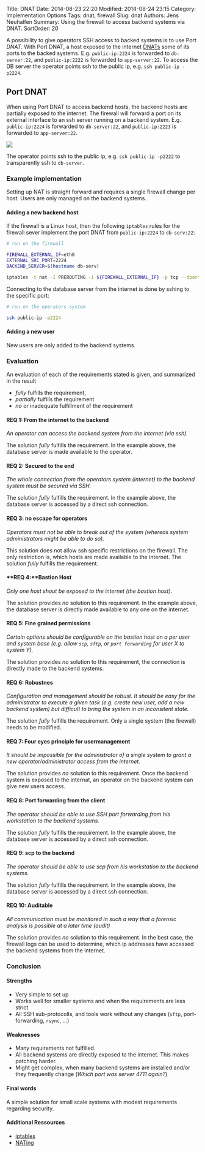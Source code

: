 Title: DNAT
Date: 2014-08-23 22:20
Modified: 2014-08-24 23:15
Category: Implementation Options
Tags:  dnat, firewall
Slug: dnat
Authors: Jens Neuhalfen
Summary: Using the firewall to access backend systems via DNAT.
SortOrder: 20

A possibility to give operators SSH access to backed systems is to use Port *DNAT*. With Port DNAT, a host exposed to the internet [DNATs](http://en.wikipedia.org/wiki/Network_address_translation#DNAT) some of its ports to the backed systems. E.g. `public-ip:2224` is forwarded to `db-server:22`, and `public-ip:2222` is forwarded to `app-server:22`. To access the DB server the operator points ssh to the public ip, e.g. `ssh public-ip -p2224`.


## Port DNAT

When using Port DNAT to access backend hosts, the backend hosts are partially exposed to the internet. The firewall will forward a port on its external interface to an ssh server running on a backend system. E.g. `public-ip:2224` is forwarded to `db-server:22`, and `public-ip:2223` is forwarded to `app-server:22`. 

![]({filename}/images/DNAT.png)

The operator points ssh to the public ip, e.g. `ssh public-ip -p2222` to transparently ssh to `db-server`.

### Example implementation
Setting up NAT is straight forward and requires a single firewall change per host.  Users are only managed on the backend systems.

#### Adding a new backend host
If the firewall is a Linux host, then the following `iptables` rules for the firewall sever implement the port DNAT from `public-ip:2224` to `db-serv:22`:

```bash
# run on the firewall

FIREWALL_EXTERNAL_IF=eth0
EXTERNAL_SRC_PORT=2224
BACKEND_SERVER=$(hostname db-serv)

iptables -t nat -I PREROUTING -i ${FIREWALL_EXTERNAL_IF} -p tcp --dport ${EXTERNAL_SRC_PORT}  -m state --state NEW -j DNAT --to ${BACKEND_SERVER}:22

```

Connecting to the database server from the internet is done by sshing to the specific port: 

```bash
# run on the operators system

ssh public-ip -p2224
```

#### Adding a new user
New users are only added to the backend systems.

### Evaluation

An evaluation of each of the requirements stated is given, and summarized in the result

- _fully_ fulfills the requirement,
- _partially_ fulfills the requirement
- _no_ or inadequate fulfillment of the requirement

####  **REQ 1:** From the internet to the backend
_An operator can access the backend system from the internet (via ssh)._

The  solution  _fully_  fulfills the requirement. In the example above, the database server is made available to the operator.

####  **REQ 2:** Secured to the end 
_The whole connection from the operators system (internet) to the backend system must be secured via SSH._

The  solution  _fully_  fulfills the requirement. In the example above, the database server is accessed by a direct ssh connection.

####  **REQ 3:** no escape for operators 
_Operators must not be able to break out of the system (whereas system administrators might be able to do so)._

This solution does not allow ssh specific restrictions on the firewall. The only restriction is, which hosts are made available to the internet. The  solution  _fully_  fulfills the requirement. 
####  **REQ 4:**Bastion Host
_Only one host shout be exposed to the internet (the *bastion host*)._

The  solution  provides _no_  solution to this requirement. In the example above, the database server is directly made available to any one on the internet.

#### **REQ 5:** Fine grained permissions
_Certain options should be configurable on the bastion host on a per user and system base (e.g. allow `scp`, `sftp`, or `port forwarding` for user X to system Y)._

The  solution  provides _no_  solution to this requirement, the connection is directly made to the backend systems.

####  **REQ 6:** Robustnes
_Configuration and management should be robust. It should be easy for the administrator to execute a given task (e.g. create new user, add a new backend system) but difficult to bring the system in an inconsitent state._

The  solution  _fully_  fulfills the requirement. Only a single system (the firewall) needs to be modified.

####  **REQ 7:** Four eyes principle for usermanagement
_It should be impossible for the administrator of a single system to grant a new operator/administrator access from the internet._

The  solution  provides _no_  solution to this requirement. Once the backend system is exposed to the internat, an operator on the backend system can give new users access.

####  **REQ 8:**  Port forwarding from the client
_The operator should be able to use SSH port forwarding from his workstation to the backend systems._

The  solution  _fully_  fulfills the requirement. In the example above, the database server is accessed by a direct ssh connection.

####  **REQ 9:** scp to the backend
_The operator should be able to use scp from his workstation to the backend systems._

The  solution  _fully_  fulfills the requirement. In the example above, the database server is accessed by a direct ssh connection.

####  **REQ 10:** Auditable
_All communication must be monitored in such a way that a forensic analysis is possible at a later time (audit)_

The  solution  provides _no_  solution to this requirement. In the best case, the firewall logs can be used to determine, which ip addresses have accessed the backend systems from the internet.

### Conclusion
#### Strengths
+ Very simple to set up
+ Works well for smaller systems and when the requirements are less strict
+ All SSH sub-protocolls,  and tools work without any changes (`sftp`, port-forwarding, `rsync`, ...)

#### Weaknesses
- Many requirements not fulfilled.
- All backend systems are directly exposed to the internet. This makes patching harder.
- Might get complex, when many backend systems are installed and/or they frequently change (_Which port was server 4711 again?_)

#### Final words

A simple solution for small scale systems with modest requirements regarding security.

#### Additional Ressources
* [iptables](http://www.netfilter.org/)
* [NATing](https://en.wikipedia.org/wiki/Network_address_translation)
